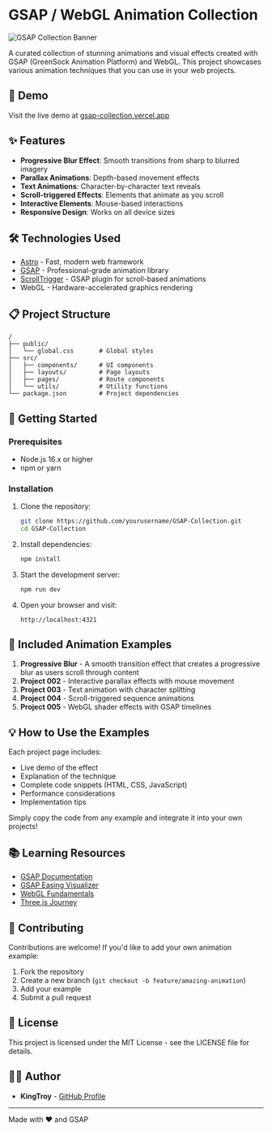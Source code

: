 # GSAP / WebGL Animation Collection

![GSAP Collection Banner](https://images.unsplash.com/photo-1519125323398-675f0ddb6308?auto=format&fit=crop&w=1200&q=80)

A curated collection of stunning animations and visual effects created with GSAP (GreenSock Animation Platform) and WebGL. This project showcases various animation techniques that you can use in your web projects.

## 🚀 Demo

Visit the live demo at [gsap-collection.vercel.app](https://gsap-collection.vercel.app)

## ✨ Features

- **Progressive Blur Effect**: Smooth transitions from sharp to blurred imagery
- **Parallax Animations**: Depth-based movement effects
- **Text Animations**: Character-by-character text reveals
- **Scroll-triggered Effects**: Elements that animate as you scroll
- **Interactive Elements**: Mouse-based interactions
- **Responsive Design**: Works on all device sizes

## 🛠️ Technologies Used

- [Astro](https://astro.build) - Fast, modern web framework
- [GSAP](https://greensock.com/gsap/) - Professional-grade animation library
- [ScrollTrigger](https://greensock.com/scrolltrigger/) - GSAP plugin for scroll-based animations
- WebGL - Hardware-accelerated graphics rendering

## 📋 Project Structure

```
/
├── public/
│   └── global.css       # Global styles
├── src/
│   ├── components/      # UI components
│   ├── layouts/         # Page layouts
│   ├── pages/           # Route components
│   └── utils/           # Utility functions
└── package.json         # Project dependencies
```

## 🚀 Getting Started

### Prerequisites

- Node.js 16.x or higher
- npm or yarn

### Installation

1. Clone the repository:
    ```bash
    git clone https://github.com/yourusername/GSAP-Collection.git
    cd GSAP-Collection
    ```

2. Install dependencies:
    ```bash
    npm install
    ```

3. Start the development server:
    ```bash
    npm run dev
    ```

4. Open your browser and visit:
    ```
    http://localhost:4321
    ```

## 🧩 Included Animation Examples

1. **Progressive Blur** - A smooth transition effect that creates a progressive blur as users scroll through content
2. **Project 002** - Interactive parallax effects with mouse movement
3. **Project 003** - Text animation with character splitting
4. **Project 004** - Scroll-triggered sequence animations
5. **Project 005** - WebGL shader effects with GSAP timelines

## 💡 How to Use the Examples

Each project page includes:

- Live demo of the effect
- Explanation of the technique
- Complete code snippets (HTML, CSS, JavaScript)
- Performance considerations
- Implementation tips

Simply copy the code from any example and integrate it into your own projects!

## 📚 Learning Resources

- [GSAP Documentation](https://greensock.com/docs/)
- [GSAP Easing Visualizer](https://greensock.com/ease-visualizer/)
- [WebGL Fundamentals](https://webglfundamentals.org/)
- [Three.js Journey](https://threejs-journey.com/)

## 🤝 Contributing

Contributions are welcome! If you'd like to add your own animation example:

1. Fork the repository
2. Create a new branch (`git checkout -b feature/amazing-animation`)
3. Add your example
4. Submit a pull request

## 📄 License

This project is licensed under the MIT License - see the LICENSE file for details.

## 👨‍💻 Author

- **KingTroy** - [GitHub Profile](https://github.com/yourusername)

---

Made with ❤️ and GSAP